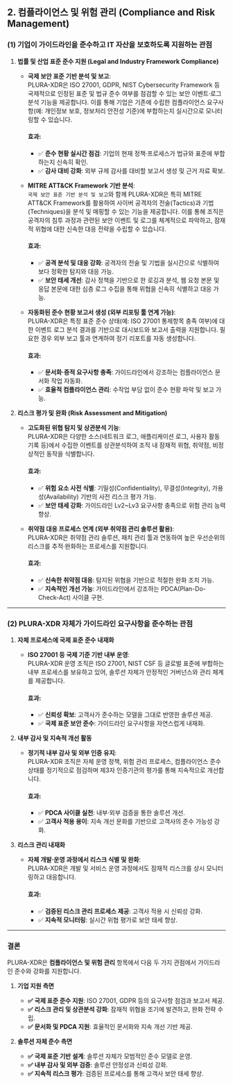 ## **2. 컴플라이언스 및 위험 관리** (Compliance and Risk Management)

### (1) 기업이 가이드라인을 준수하고 IT 자산을 보호하도록 지원하는 관점

1. **법률 및 산업 표준 준수 지원 (Legal and Industry Framework Compliance)**  
   - **국제 보안 표준 기반 분석 및 보고**:  
     PLURA-XDR은 ISO 27001, GDPR, NIST Cybersecurity Framework 등 국제적으로 인정된 표준 및 법규 준수 여부를 점검할 수 있는 보안 이벤트·로그 분석 기능을 제공합니다. 이를 통해 기업은 기존에 수립한 컴플라이언스 요구사항(예: 개인정보 보호, 정보처리 안전성 기준)에 부합하는지 실시간으로 모니터링할 수 있습니다.  
     
     #### 효과:
     - ✅ **준수 현황 실시간 점검**: 기업의 현재 정책·프로세스가 법규와 표준에 부합하는지 신속히 확인.  
     - ✅ **감사 대비 강화**: 외부 규제 감사를 대비할 보고서 생성 및 근거 자료 확보.  

   - **MITRE ATT&CK Framework 기반 분석**:  
     `국제 보안 표준 기반 분석 및 보고`와 함께 PLURA-XDR은 특히 MITRE ATT&CK Framework를 활용하여 사이버 공격자의 전술(Tactics)과 기법(Techniques)을 분석 및 매핑할 수 있는 기능을 제공합니다. 이를 통해 조직은 공격자의 침투 과정과 관련된 보안 이벤트 및 로그를 체계적으로 파악하고, 잠재적 위협에 대한 신속한 대응 전략을 수립할 수 있습니다.  
     
     #### 효과:
     - ✅ **공격 분석 및 대응 강화**: 공격자의 전술 및 기법을 실시간으로 식별하여 보다 정확한 탐지와 대응 가능.  
     - ✅ **보안 태세 개선**: 감사 정책을 기반으로 한 로깅과 분석, 웹 요청 본문 및 응답 본문에 대한 심층 로그 수집을 통해 위협을 신속히 식별하고 대응 가능.   

   - **자동화된 준수 현황 보고서 생성 (외부 리포팅 툴 연계 가능)**:  
     PLURA-XDR은 특정 표준 준수 상태(예: ISO 27001 통제항목 충족 여부)에 대한 이벤트 로그 분석 결과를 기반으로 대시보드와 보고서 출력을 지원합니다. 필요한 경우 외부 보고 툴과 연계하여 정기 리포트를 자동 생성합니다.  
     
     #### 효과:
     - ✅ **문서화·증적 요구사항 충족**: 가이드라인에서 강조하는 컴플라이언스 문서화 작업 자동화.  
     - ✅ **효율적 컴플라이언스 관리**: 수작업 부담 없이 준수 현황 파악 및 보고 가능.  

2. **리스크 평가 및 완화 (Risk Assessment and Mitigation)**  
   - **고도화된 위협 탐지 및 상관분석 기능**:  
     PLURA-XDR은 다양한 소스(네트워크 로그, 애플리케이션 로그, 사용자 활동 기록 등)에서 수집한 이벤트를 상관분석하여 조직 내 잠재적 위협, 취약점, 비정상적인 동작을 식별합니다.  
     
     #### 효과:
     - ✅ **위험 요소 사전 식별**: 기밀성(Confidentiality), 무결성(Integrity), 가용성(Availability) 기반의 사전 리스크 평가 가능.  
     - ✅ **보안 태세 강화**: 가이드라인 Lv2~Lv3 요구사항 충족으로 위험 관리 능력 향상.  

   - **취약점 대응 프로세스 연계 (외부 취약점 관리 솔루션 활용)**:  
     PLURA-XDR은 취약점 관리 솔루션, 패치 관리 툴과 연동하여 높은 우선순위의 리스크를 추적·완화하는 프로세스를 지원합니다.  
     
     #### 효과:
     - ✅ **신속한 취약점 대응**: 탐지된 위협을 기반으로 적절한 완화 조치 가능.  
     - ✅ **지속적인 개선 가능**: 가이드라인에서 강조하는 PDCA(Plan-Do-Check-Act) 사이클 구현.  

---

### (2) PLURA-XDR 자체가 가이드라인 요구사항을 준수하는 관점

1. **자체 프로세스에 국제 표준 준수 내재화**  
   - **ISO 27001 등 국제 기준 기반 내부 운영**:  
     PLURA-XDR 운영 조직은 ISO 27001, NIST CSF 등 글로벌 표준에 부합하는 내부 프로세스를 보유하고 있어, 솔루션 자체가 안정적인 거버넌스와 관리 체계를 제공합니다.  
     
     #### 효과:
     - ✅ **신뢰성 확보**: 고객사가 준수하는 모델을 그대로 반영한 솔루션 제공.  
     - ✅ **국제 표준 보안 준수**: 가이드라인 요구사항을 자연스럽게 내재화.  

2. **내부 감사 및 지속적 개선 활동**  
   - **정기적 내부 감사 및 외부 인증 유지**:  
     PLURA-XDR 조직은 자체 운영 정책, 위험 관리 프로세스, 컴플라이언스 준수 상태를 정기적으로 점검하며 제3자 인증기관의 평가를 통해 지속적으로 개선합니다.  
     
     #### 효과:
     - ✅ **PDCA 사이클 실천**: 내부·외부 검증을 통한 솔루션 개선.  
     - ✅ **고객사 적용 용이**: 지속 개선 문화를 기반으로 고객사의 준수 가능성 강화.  

3. **리스크 관리 내재화**  
   - **자체 개발·운영 과정에서 리스크 식별 및 완화**:  
     PLURA-XDR은 개발 및 서비스 운영 과정에서도 잠재적 리스크를 상시 모니터링하고 대응합니다.  
     
     #### 효과:
     - ✅ **검증된 리스크 관리 프로세스 제공**: 고객사 적용 시 신뢰성 강화.  
     - ✅ **지속적 모니터링**: 실시간 위협 평가로 보안 태세 향상.  

---

### 결론

PLURA-XDR은 **컴플라이언스 및 위험 관리** 항목에서 다음 두 가지 관점에서 가이드라인 준수와 강화를 지원합니다.

1. **기업 지원 측면**  
   - **✅ 국제 표준 준수 지원**: ISO 27001, GDPR 등의 요구사항 점검과 보고서 제공.  
   - **✅ 리스크 관리 및 상관분석 강화**: 잠재적 위협을 조기에 발견하고, 완화 전략 수립.  
   - **✅ 문서화 및 PDCA 지원**: 효율적인 문서화와 지속 개선 기반 제공.

2. **솔루션 자체 준수 측면**  
   - **✅ 국제 표준 기반 설계**: 솔루션 자체가 모범적인 준수 모델로 운영.  
   - **✅ 내부 감사 및 외부 검증**: 솔루션 안정성과 신뢰성 강화.  
   - **✅ 지속적 리스크 평가**: 검증된 프로세스를 통해 고객사 보안 태세 향상.  
